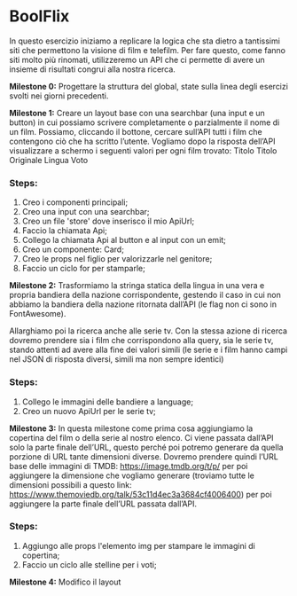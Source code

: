 **BoolFlix**
===

In questo esercizio iniziamo a replicare la logica che sta dietro a tantissimi siti che permettono la visione di film e telefilm.
Per fare questo, come fanno siti molto più rinomati, utilizzeremo un API che ci permette di avere un insieme di risultati congrui alla nostra ricerca.

**Milestone 0:**
Progettare la struttura del global, state sulla linea degli esercizi svolti nei giorni precedenti.

**Milestone 1:**
Creare un layout base con una searchbar (una input e un button) in cui possiamo scrivere completamente o parzialmente il nome di un film. Possiamo, cliccando il  bottone, cercare sull’API tutti i film che contengono ciò che ha scritto l’utente.
Vogliamo dopo la risposta dell’API visualizzare a schermo i seguenti valori per ogni film trovato: 
Titolo
Titolo Originale
Lingua
Voto


### **Steps:**
1) Creo i componenti principali;
2) Creo una input con una searchbar;
3) Creo un file 'store' dove inserisco il mio ApiUrl;
4) Faccio la chiamata Api;
5) Collego la chiamata Api al button  e al input con un emit;
6) Creo un componente: Card;
7) Creo le props nel figlio per valorizzarle nel genitore;
8) Faccio un ciclo for per stamparle;


**Milestone 2:**
Trasformiamo la stringa statica della lingua in una vera e propria bandiera della nazione corrispondente, gestendo il caso in cui non abbiamo la bandiera della nazione ritornata dall’API (le flag non ci sono in FontAwesome).

Allarghiamo poi la ricerca anche alle serie tv. Con la stessa azione di ricerca dovremo prendere sia i film che corrispondono alla query, sia le serie tv, stando attenti ad avere alla fine dei valori simili (le serie e i film hanno campi nel JSON di risposta diversi, simili ma non sempre identici)

### **Steps:**
1) Collego le immagini delle bandiere a language;
2) Creo un nuovo ApiUrl per le serie tv;

**Milestone 3:**
In questa milestone come prima cosa aggiungiamo la copertina del film o della serie al nostro elenco. 
Ci viene passata dall’API solo la parte finale dell’URL, questo perché poi potremo generare da quella porzione di URL tante dimensioni diverse. Dovremo prendere quindi l’URL base delle immagini di TMDB: https://image.tmdb.org/t/p/ per poi aggiungere la dimensione che vogliamo generare (troviamo tutte le dimensioni possibili a questo link: https://www.themoviedb.org/talk/53c11d4ec3a3684cf4006400) per poi aggiungere la parte finale dell’URL passata dall’API.

### **Steps:**
1) Aggiungo alle props l'elemento img per stampare le immagini di copertina;
2) Faccio un ciclo alle stelline per i voti;

**Milestone 4:**
Modifico il layout
